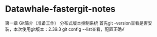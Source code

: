 # Datawhale-fastergit-notes
第一章 Git简介（准备工作）
分布式版本控制系统
首先git -version查看是否安装，本次使用git版本：2.39.3
git config --list查看，配置正确√
